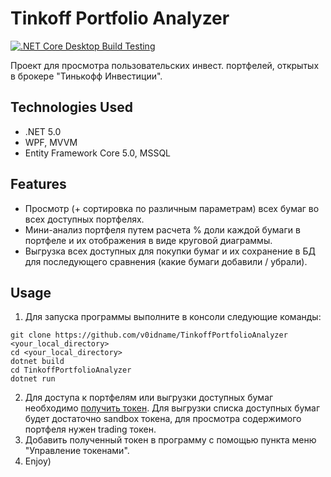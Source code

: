 # Tinkoff Portfolio Analyzer
[![.NET Core Desktop Build Testing](https://github.com/v0idname/TinkoffPortfolioAnalyzer/actions/workflows/build-testing.yml/badge.svg?branch=dev)](https://github.com/v0idname/TinkoffPortfolioAnalyzer/actions/workflows/build-testing.yml)

Проект для просмотра пользовательских инвест. портфелей, открытых в брокере "Тинькофф Инвестиции".

## Technologies Used
- .NET 5.0
- WPF, MVVM
- Entity Framework Core 5.0, MSSQL

## Features
- Просмотр (+ сортировка по различным параметрам) всех бумаг во всех доступных портфелях.
- Мини-анализ портфеля путем расчета % доли каждой бумаги в портфеле и их отображения в виде круговой диаграммы.
- Выгрузка всех доступных для покупки бумаг и их сохранение в БД для последующего сравнения (какие бумаги добавили / убрали).

## Usage
1. Для запуска программы выполните в консоли следующие команды:
``` 
git clone https://github.com/v0idname/TinkoffPortfolioAnalyzer <your_local_directory>
cd <your_local_directory>
dotnet build
cd TinkoffPortfolioAnalyzer
dotnet run
```
2. Для доступа к портфелям или выгрузки доступных бумаг необходимо [получить токен](https://tinkoffcreditsystems.github.io/invest-openapi/auth/). Для выгрузки списка доступных бумаг будет достаточно sandbox токена, для просмотра содержимого портфеля нужен trading токен.
3. Добавить полученный токен в программу с помощью пункта меню "Управление токенами".
4. Enjoy)
